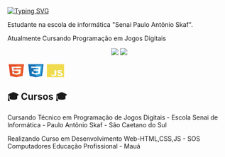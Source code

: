 <a href="https://git.io/typing-svg"><img src="https://readme-typing-svg.demolab.com?font=Fira+Code&size=17&pause=1000&color=1D3DF7&random=false&width=435&lines=Ol%C3%A1%2C+Me+chamo+Pedro+Henrique!+%F0%9F%91%8B" alt="Typing SVG" /></a>

<p>Estudante na escola de informática "Senai Paulo Antônio Skaf".</p>

<p>Atualmente Cursando Programação em Jogos Digitais</p>

<div align="center">
 <img height="180em" src="https://github-readme-stats.vercel.app/api?username=Pedrohz77&show_icons=true&theme=radical"/>
 <img height="180em" src="https://github-readme-stats.vercel.app/api/top-langs/?username=Pedrohz77&layout=compact&theme=radical"/>
</div>

<div style="display: inline_block"><br>
<img align="center" alt="Pedro-HTML" height="30" width="40" src="https://raw.githubusercontent.com/devicons/devicon/master/icons/html5/html5-original.svg">
<img align="center" alt="Pedro-CSS" height="30" width="40" src="https://raw.githubusercontent.com/devicons/devicon/master/icons/css3/css3-original.svg">
 <img align="center" alt="Pedro-JS" height="30" width="40" src="https://raw.githubusercontent.com/devicons/devicon/master/icons/javascript/javascript-plain.svg">
</div>

<h2>🎓 Cursos 🎓</h2> 
 <p> Cursando Técnico em Programação de Jogos Digitais - Escola Senai de Informática - Paulo Antônio Skaf - São Caetano do Sul</p> 
 <p> Realizando Curso em Desenvolvimento Web-HTML,CSS,JS - SOS Computadores Educação Profissional - Mauá</p> 
</div>

